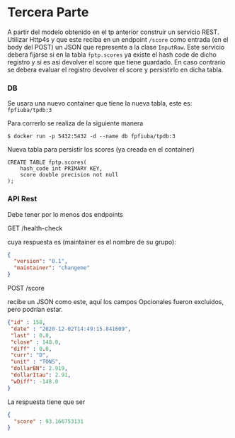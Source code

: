# Tercera Parte

A partir del modelo obtenido en el tp anterior construir un servicio REST. 
Utilizar Http4s y que este reciba en un endpoint ```/score``` como entrada 
(en el body del POST) un JSON que represente a la clase ```InputRow```.
Este servicio debera fijarse si en la tabla ```fptp.scores``` ya existe el 
hash code de dicho registro y si es asi devolver el score que tiene guardado. En
caso contrario se debera evaluar el registro devolver el score y persistirlo 
en dicha tabla.


### DB
Se usara una nuevo container que tiene la nueva tabla, este es: ```fpfiuba/tpdb:3```

Para correrlo se realiza de la siguiente manera
```
$ docker run -p 5432:5432 -d --name db fpfiuba/tpdb:3
```

Nueva tabla para persistir los scores (ya creada en el container)
```roomsql
CREATE TABLE fptp.scores(
    hash_code int PRIMARY KEY,
    score double precision not null
);
```

### API Rest

Debe tener por lo menos dos endpoints

GET /health-check

cuya respuesta es (maintainer es el nombre de su grupo):
```json
{
  "version": "0.1",
  "maintainer": "changeme"
}
```

POST /score

recibe un JSON como este, aquí los campos Opcionales fueron excluidos,
pero podrían estar.

```json
{"id" : 158,
 "date" : "2020-12-02T14:49:15.841609",
 "last" : 0.0,
 "close" : 148.0,
 "diff" : 0.0,
 "curr": "D",
 "unit" : "TONS",
 "dollarBN": 2.919,
 "dollarItau": 2.91,
 "wDiff": -148.0
}
```

La respuesta tiene que ser
```json
{
  "score" : 93.166753131
}
```